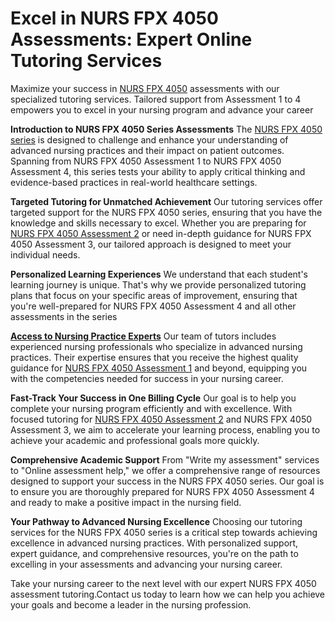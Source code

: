 # Excel in NURS FPX 4050 Assessments: Expert Online Tutoring Services

Maximize your success in <a href="https://www.etutors.us/nursfpx-4050-assessment-1/">NURS FPX 4050</a> assessments with our specialized tutoring services. Tailored support from Assessment 1 to 4 empowers you to excel in your nursing program and advance your career 


<strong>Introduction to NURS FPX 4050 Series Assessments</strong>
The <a href="https://www.etutors.us/nurs-fpx-4050/">NURS FPX 4050 series</a> is designed to challenge and enhance your understanding of advanced nursing practices and their impact on patient outcomes. Spanning from NURS FPX 4050 Assessment 1 to NURS FPX 4050 Assessment 4, this series tests your ability to apply critical thinking and evidence-based practices in real-world healthcare settings.


<strong>Targeted Tutoring for Unmatched Achievement</strong>
Our tutoring services offer targeted support for the NURS FPX 4050 series, ensuring that you have the knowledge and skills necessary to excel. Whether you are preparing for <a href="https://www.etutors.us/nurs-fpx-4050-assessment-2/">NURS FPX 4050 Assessment 2</a> or need in-depth guidance for NURS FPX 4050 Assessment 3, our tailored approach is designed to meet your individual needs.

    
<strong>Personalized Learning Experiences</strong>
We understand that each student's learning journey is unique. That's why we provide personalized tutoring plans that focus on your specific areas of improvement, ensuring that you're well-prepared for NURS FPX 4050 Assessment 4 and all other assessments in the series


<strong><a href="https://www.etutors.us/">Access to Nursing Practice Experts</a></strong>
Our team of tutors includes experienced nursing professionals who specialize in advanced nursing practices. Their expertise ensures that you receive the highest quality guidance for <a href="https://www.etutors.us/nursfpx-4050-assessment-1/">NURS FPX 4050 Assessment 1</a> and beyond, equipping you with the competencies needed for success in your nursing career.


<strong>Fast-Track Your Success in One Billing Cycle</strong>
Our goal is to help you complete your nursing program efficiently and with excellence. With focused tutoring for <a href="https://www.etutors.us/nurs-fpx-4050-assessment-2/">NURS FPX 4050 Assessment 2</a> and NURS FPX 4050 Assessment 3, we aim to accelerate your learning process, enabling you to achieve your academic and professional goals more quickly.


<strong>Comprehensive Academic Support</strong>
From "Write my assessment" services to "Online assessment help," we offer a comprehensive range of resources designed to support your success in the NURS FPX 4050 series. Our goal is to ensure you are thoroughly prepared for NURS FPX 4050 Assessment 4 and ready to make a positive impact in the nursing field.


<strong>Your Pathway to Advanced Nursing Excellence</strong>
Choosing our tutoring services for the NURS FPX 4050 series is a critical step towards achieving excellence in advanced nursing practices. With personalized support, expert guidance, and comprehensive resources, you're on the path to excelling in your assessments and advancing your nursing career.

Take your nursing career to the next level with our expert NURS FPX 4050 assessment tutoring.Contact us today to learn how we can help you achieve your goals and become a leader in the nursing profession.



